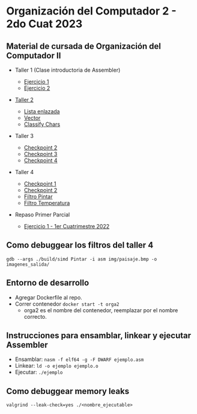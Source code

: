# Organización del Computador 2 - 2do Cuat 2023

## Material de cursada de Organización del Computador II

- Taller 1 (Clase introductoria de Assembler)
	- [Ejercicio 1](1_Intro_Y_Assembler/Ej1/holamundo.asm)
	- [Ejercicio 2](1_Intro_Y_Assembler/Ej2/sumador.asm)
- [Taller 2](2_POO_Memoria_Dinámica/)
	- [Lista enlazada](2_POO_Memoria_Dinámica/lista_enlazada.c)
	- [Vector](2_POO_Memoria_Dinámica/vector.c)
	- [Classify Chars](2_POO_Memoria_Dinámica/classify_chars.c)
- Taller 3
	- [Checkpoint 2](3_Assemblyx86_Convención_C/solucion/checkpoint2.asm)
	- [Checkpoint 3](3_Assemblyx86_Convención_C/solucion/checkpoint3.asm)
	- [Checkpoint 4](3_Assemblyx86_Convención_C/solucion/checkpoint4.asm)
- Taller 4
	- [Checkpoint 1](4_SIMD/ej1y2/checkpoint1.asm)
	- [Checkpoint 2](4_SIMD/ej1y2/checkpoint2.asm)
	- [Filtro Pintar](4_SIMD/filters/Pintar_asm.asm)
	- [Filtro Temperatura](4_SIMD/filters/temperature_asm.asm)


- Repaso Primer Parcial
	- [Ejercicio 1 - 1er Cuatrimestre 2022](<Repaso\ 1er\ Parcial/Ejercicios\ Individuales\ para\ practicar\ pre-parcial/Parcial\ 1c2022/entregable/parcial-bundle.v0.1/solucion/ej1.asm>)
	
## Como debuggear los filtros del taller 4

`gdb --args ./build/simd Pintar -i asm img/paisaje.bmp -o imagenes_salida/`

## Entorno de desarrollo

- Agregar Dockerfile al repo.
- Correr contenedor `docker start -t orga2`
	- orga2 es el nombre del contenedor, reemplazar por el nombre correcto.

## Instrucciones para ensamblar, linkear y ejecutar Assembler

- Ensamblar: `nasm -f elf64 -g -F DWARF ejemplo.asm`
- Linkear: `ld -o ejemplo ejemplo.o`
- Ejecutar: `./ejemplo`

## Como debuggear memory leaks

`valgrind --leak-check=yes ./<nombre_ejecutable>`
